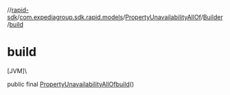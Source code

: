 //[rapid-sdk](../../../../index.md)/[com.expediagroup.sdk.rapid.models](../../index.md)/[PropertyUnavailabilityAllOf](../index.md)/[Builder](index.md)/[build](build.md)

# build

[JVM]\

public final [PropertyUnavailabilityAllOf](../index.md)[build](build.md)()
